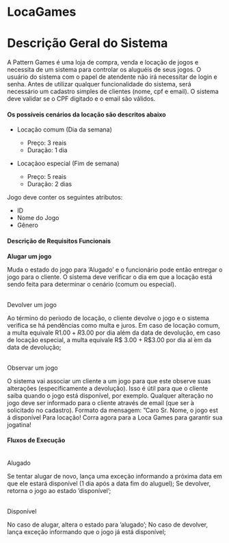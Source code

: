 # LocaGames
<h1>Descrição Geral do Sistema</h1>
A Pattern Games é uma loja de compra, venda e locação de jogos e necessita de um sistema para controlar os aluguéis de seus jogos. O usuário do sistema com o papel de atendente não irá  necessitar de login e senha. Antes de utilizar qualquer funcionalidade do sistema, será necessário um cadastro simples de clientes (nome, cpf e email). O sistema deve validar se o CPF digitado e o email são válidos.
<h4>Os possíveis cenários da locação são descritos abaixo</h4>
<ul>
 <li>Locação comum (Dia da semana)</li>
 <ul>
 <li>Preço: 3 reais</li>
 <li>Duração: 1 dia</li>
</ul>
</ul>
<ul>
 <li>Locaçãoo especial (Fim de semana)</li>
 <ul>
 <li>Preço: 5 reais</li>
 <li>Duração: 2 dias</li>
</ul>
</ul>

Jogo deve conter os seguintes atributos:  
<ul>
 <li>ID</li>
 <li>Nome do Jogo</li>
 <li>Gênero</li>
</ul>

<h4>Descrição de Requisitos Funcionais</h4>

<b>Alugar um jogo</b>

Muda o estado do jogo para ’Alugado’ e o funcionário pode então entregar o jogo para o cliente. O sistema deve verificar o dia em que a locação está sendo feita para determinar o cenário (comum ou especial).

<br>Devolver um jogo</br>

Ao término do períıodo de locação, o cliente devolve o jogo e o sistema verifica se há pendências como multa e juros. Em caso de locação comum, a multa equivale R$1.00 + R$3.00 por dia além da data de devolução, em caso de locação especial, a multa equivale R$ 3.00 + R$3.00 por dia al ́em da data de devolução;

<br>Observar um jogo</br>

O sistema vai associar um cliente a um jogo para que este observe suas alterações (especificamente a devolução). Isso é útil para que o cliente saiba quando o jogo está disponível, por exemplo. Qualquer alteração no jogo deve ser informado para o cliente através de email (que ser ́a solicitado no cadastro).
Formato da mensagem: ”Caro Sr. Nome, o jogo <NOME DO JOGO> est á disponível 
Para locação! Corra agora para a Loca Games para garantir sua jogatina!

<h4>Fluxos de Execução</h4>

<br>Alugado</br>

Se tentar alugar de novo, lança uma exceção informando a próxima data em que ele estará disponível (1 dia após a data fim do aluguel); 
Se devolver, retorna o jogo ao estado ’disponível’;

<br>Disponível</br>

No caso de alugar, altera o estado para ’alugado’; No caso de devolver, lança exceção informando que o jogo já está disponível;
